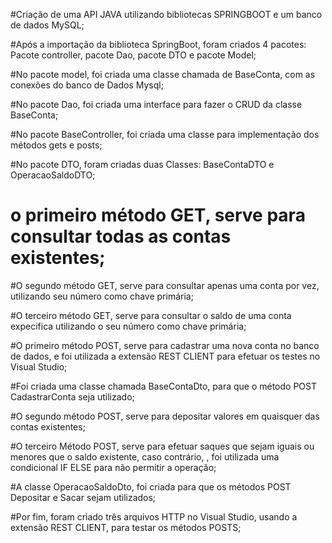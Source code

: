 #Criação de uma API JAVA utilizando bibliotecas SPRINGBOOT e um banco de dados MySQL;

#Após a importação da biblioteca SpringBoot, foram criados 4 pacotes:
Pacote controller, pacote Dao, pacote DTO e pacote Model;

#No pacote model, foi criada uma classe chamada de BaseConta, com as conexões do banco de Dados Mysql;

#No pacote Dao, foi criada uma interface para fazer o CRUD da classe BaseConta;

#No pacote BaseController, foi criada uma classe para implementação dos métodos gets e posts;

#No pacote DTO, foram criadas duas Classes: BaseContaDTO e OperacaoSaldoDTO;

# o primeiro método GET, serve para consultar todas as contas existentes;

#O segundo método GET, serve para consultar apenas uma conta por vez, utilizando seu número como chave primária;

#O terceiro método GET, serve para consultar o saldo de uma conta expecifica utilizando o seu número como chave primária;

#O primeiro método POST, serve para cadastrar uma nova conta no banco de dados, e foi utilizada a extensão REST CLIENT para efetuar os testes no Visual Studio;

#Foi criada uma classe chamada BaseContaDto, para que o método POST CadastrarConta seja utilizado;

#O segundo método POST, serve para depositar valores em quaisquer das contas existentes;

 #O terceiro Método POST, serve para efetuar saques que sejam iguais ou menores que o saldo existente, caso contrário, , foi utilizada uma condicional IF ELSE  para não permitir a operação;

#A classe OperacaoSaldoDto, foi criada para que os métodos POST Depositar e Sacar sejam utilizados;


#Por fim, foram criado três arquivos HTTP no Visual Studio, usando a extensão REST CLIENT, para testar os métodos POSTS;
